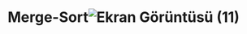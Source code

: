# Merge-Sort![Ekran Görüntüsü (11)](https://user-images.githubusercontent.com/125881619/220155865-4b8dc282-dcef-43ea-95fd-3e6218e46c36.png)

